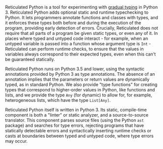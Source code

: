 Reticulated Python is a tool for experimenting with [gradual
typing](https://en.wikipedia.org/wiki/Gradual_typing) in Python 3.
Reticulated Python adds optional static and runtime typechecking to
Python. It lets programmers annotate functions and classes with types,
and it enforces these types both before and during the execution of
the program, providing early detection of errors. Crucially,
Reticulated does not require that all parts of a program be given
static types, or even any of it. In places where typed and untyped
code interact - for example, when an untyped variable is passed into a
function whose argument type is `Int` - Reticulated can perform
runtime checks, to ensure that the values in variables always
correspond to their expected types, even when this can't be guaranteed
statically.

Reticulated Python runs on Python 3.5 and lower, using the syntactic
annotations provided by Python 3 as type annotations. The absence of
an annotation implies that the parameters or return values are
dynamically typed, as in standard Python. We also provide "type
functions" for creating types that correspond to higher-order values
in Python, like functions and lists, and we provide the type `Any`
(for dynamic) to allow for, for example, heterogeneous lists, which
have the type `List[Any]`.

Reticulated Python itself is written in Python 3. Its static,
compile-time component is both a "linter" or static analyzer, and a
source-to-source translator. This component parses source files (using
the Python `ast` package) and searches for type errors, rejecting
programs that have statically detectable errors and syntactically
inserting runtime checks or casts at boundaries between typed and
untyped code, where type errors may occur.